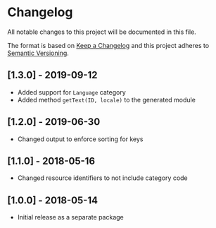 # Changelog

All notable changes to this project will be documented in this file.

The format is based on [Keep a Changelog](http://keepachangelog.com/en/1.0.0/)
and this project adheres to [Semantic Versioning](http://semver.org/spec/v2.0.0.html).

## [1.3.0] - 2019-09-12

- Added support for `Language` category
- Added method `getText(ID, locale)` to the generated module

## [1.2.0] - 2019-06-30

- Changed output to enforce sorting for keys

## [1.1.0] - 2018-05-16

- Changed resource identifiers to not include category code

## [1.0.0] - 2018-05-14

- Initial release as a separate package
